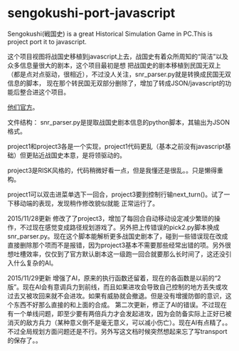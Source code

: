 # sengokushi-port-javascript
Sengokushi(戦国史) is a great Historical Simulation Game in PC.This is project port it to javascript.

这个项目视图将战国史移植到javascript上去，战国史有着众所周知的“简洁”以及众多信息量很大的剧本，这个项目最初是想
把战国史的剧本移植到民国无双上（都是点对点驱动，很相近），不过没人关注，snr_parser.py就是转换成民国无双信息的脚本，
现在那个转民国无双部分删除了，增加了转成JSON/javascript的功能后整合进这个项目。

[他们官方](http://www.max.hi-ho.ne.jp/asaka/ "Title")。

文件结构：
snr_parser.py是提取战国史剧本信息的python脚本，其输出为JSON格式。

project1和project3各是一个实现，project1代码更乱（基本之前没有javascript基础）但更贴近战国史本意，是将领驱动的。

project3是RISK风格的，代码稍微好看一点，但是我懂还是很乱。。只是懒得重构。

project1可以双击进菜单选下一回合，project3要到控制行输next_turn()。试了一下移动端的表现，发现稍作修改貌似就能
正常运行了。

2015/11/28更新
修改了了project3，增加了每回合自动移动设定减少繁琐的操作，不过现在感觉变成路径规划游戏了。另外把上传错误的pick2.py脚本换成snr_parser.py。现在这个脚本能解析更多战国史剧本了，碰到一些错误现在改成直接删除那个项而不是报错，因为project3基本不需要那些经常出错的项。另外很想吐槽效率，仅仅到了官方默认剧本这一级跑一回合就要那么长时间了，这还没引入什么复杂的AI。

2015/11/29更新
增强了AI，原来的执行函数还留着，现在的各函数是以前的“2版”。现在AI会有意调兵力到前线，而且如果进攻会导致自己控制的地方丢失或攻过去又被攻回来就不会进攻。如果有威胁就会撤退。但是没有增援防御的意识，这个东西不好那么直接的和上面的合成。
第二次更新，修正了AI的错误。不过现在有一个单线问题，即至少要有两倍兵力才会发起进攻，因为会防备实际上正好已被消灭的敌方兵力（某种意义倒不是毫无意义，可以减小伤亡）。现在AI有点精了。。不过全局规划方面问题还是不行。另外写这文档时候突然想起来忘了写transport的保存了。。
